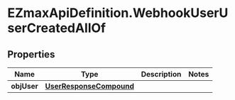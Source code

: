 # EZmaxApiDefinition.WebhookUserUserCreatedAllOf

## Properties

Name | Type | Description | Notes
------------ | ------------- | ------------- | -------------
**objUser** | [**UserResponseCompound**](UserResponseCompound.md) |  | 


